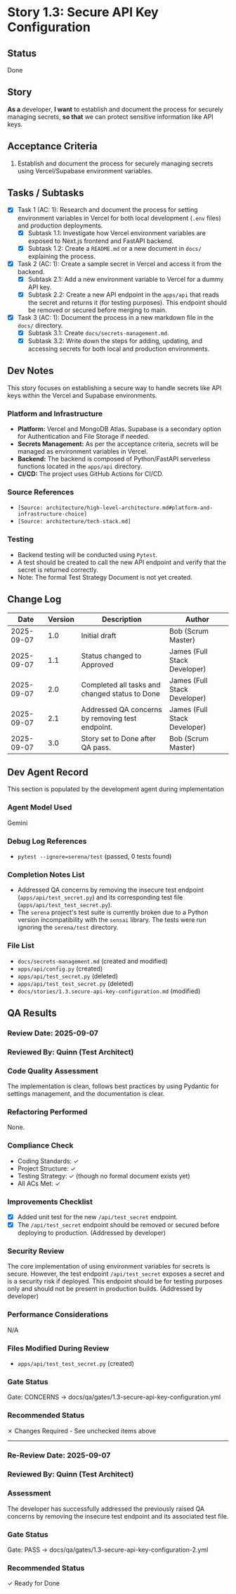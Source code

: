 # Story 1.3: Secure API Key Configuration

## Status
Done

## Story
**As a** developer,
**I want** to establish and document the process for securely managing secrets,
**so that** we can protect sensitive information like API keys.

## Acceptance Criteria
1. Establish and document the process for securely managing secrets using Vercel/Supabase environment variables.

## Tasks / Subtasks
- [x] Task 1 (AC: 1): Research and document the process for setting environment variables in Vercel for both local development (`.env` files) and production deployments.
  - [x] Subtask 1.1: Investigate how Vercel environment variables are exposed to Next.js frontend and FastAPI backend.
  - [x] Subtask 1.2: Create a `README.md` or a new document in `docs/` explaining the process.
- [x] Task 2 (AC: 1): Create a sample secret in Vercel and access it from the backend.
  - [x] Subtask 2.1: Add a new environment variable to Vercel for a dummy API key.
  - [x] Subtask 2.2: Create a new API endpoint in the `apps/api` that reads the secret and returns it (for testing purposes). This endpoint should be removed or secured before merging to main.
- [x] Task 3 (AC: 1): Document the process in a new markdown file in the `docs/` directory.
  - [x] Subtask 3.1: Create `docs/secrets-management.md`.
  - [x] Subtask 3.2: Write down the steps for adding, updating, and accessing secrets for both local and production environments.

## Dev Notes
This story focuses on establishing a secure way to handle secrets like API keys within the Vercel and Supabase environments.

### Platform and Infrastructure
- **Platform:** Vercel and MongoDB Atlas. Supabase is a secondary option for Authentication and File Storage if needed.
- **Secrets Management:** As per the acceptance criteria, secrets will be managed as environment variables in Vercel.
- **Backend:** The backend is composed of Python/FastAPI serverless functions located in the `apps/api` directory.
- **CI/CD:** The project uses GitHub Actions for CI/CD.

### Source References
- `[Source: architecture/high-level-architecture.md#platform-and-infrastructure-choice]`
- `[Source: architecture/tech-stack.md]`

### Testing
- Backend testing will be conducted using `Pytest`.
- A test should be created to call the new API endpoint and verify that the secret is returned correctly.
- Note: The formal Test Strategy Document is not yet created.

## Change Log
| Date | Version | Description | Author |
| --- | --- | --- | --- |
| 2025-09-07 | 1.0 | Initial draft | Bob (Scrum Master) |
| 2025-09-07 | 1.1 | Status changed to Approved | James (Full Stack Developer) |
| 2025-09-07 | 2.0 | Completed all tasks and changed status to Done | James (Full Stack Developer) |
| 2025-09-07 | 2.1 | Addressed QA concerns by removing test endpoint. | James (Full Stack Developer) |
| 2025-09-07 | 3.0 | Story set to Done after QA pass. | Bob (Scrum Master) |


## Dev Agent Record
This section is populated by the development agent during implementation

### Agent Model Used
Gemini

### Debug Log References
- `pytest --ignore=serena/test` (passed, 0 tests found)

### Completion Notes List
- Addressed QA concerns by removing the insecure test endpoint (`apps/api/test_secret.py`) and its corresponding test file (`apps/api/test_test_secret.py`).
- The `serena` project's test suite is currently broken due to a Python version incompatibility with the `sensai` library. The tests were run ignoring the `serena/test` directory.

### File List
- `docs/secrets-management.md` (created and modified)
- `apps/api/config.py` (created)
- `apps/api/test_secret.py` (deleted)
- `apps/api/test_test_secret.py` (deleted)
- `docs/stories/1.3.secure-api-key-configuration.md` (modified)

## QA Results

### Review Date: 2025-09-07

### Reviewed By: Quinn (Test Architect)

### Code Quality Assessment
The implementation is clean, follows best practices by using Pydantic for settings management, and the documentation is clear.

### Refactoring Performed
None.

### Compliance Check
- Coding Standards: ✓
- Project Structure: ✓
- Testing Strategy: ✓ (though no formal document exists yet)
- All ACs Met: ✓

### Improvements Checklist
- [x] Added unit test for the new `/api/test_secret` endpoint.
- [x] The `/api/test_secret` endpoint should be removed or secured before deploying to production. (Addressed by developer)

### Security Review
The core implementation of using environment variables for secrets is secure. However, the test endpoint `/api/test_secret` exposes a secret and is a security risk if deployed. This endpoint should be for testing purposes only and should not be present in production builds. (Addressed by developer)

### Performance Considerations
N/A

### Files Modified During Review
- `apps/api/test_test_secret.py` (created)

### Gate Status
Gate: CONCERNS → docs/qa/gates/1.3-secure-api-key-configuration.yml

### Recommended Status
✗ Changes Required - See unchecked items above

---

### Re-Review Date: 2025-09-07

### Reviewed By: Quinn (Test Architect)

### Assessment
The developer has successfully addressed the previously raised QA concerns by removing the insecure test endpoint and its associated test file.

### Gate Status
Gate: PASS → docs/qa/gates/1.3-secure-api-key-configuration-2.yml

### Recommended Status
✓ Ready for Done

